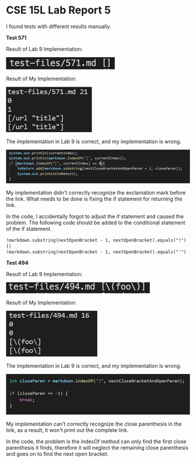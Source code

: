 # CSE 15L Lab Report 5

I found tests with different results manually. 

**Test 571**

Result of Lab 9 Implementation:

![Image](Lab_9_Result_1.PNG)

Result of My Implementation:

![Image](My_Result_1.PNG)

The implementation in Lab 9 is correct, and my implementation is wrong.

![Image](Code_Problem_1.PNG)

My implementation didn't correctly recognize the exclamation mark before the link. What needs to be done is fixing the if statement for returning the link.

In the code, I accidentally forgot to adjust the if statement and caused the problem. The following code should be added to the conditional statement of the if statement.

```
!markdown.substring(nextOpenBracket - 1, nextOpenBracket).equals("!") ||
!markdown.substring(nextOpenBracket - 1, nextOpenBracket).equals("'")
```

**Test 494**

Result of Lab 9 Implementation:

![Image](Lab_9_Result_3.jpg)

Result of My Implementation:

![Image](My_Result_2.PNG)

The implementation in Lab 9 is correct, and my implementation is wrong.

![Image](Code_Problem_2.PNG)

My implementation can't correctly recognize the close parenthesis in the link, as a result, it won't print out the complete link.

In the code, the problem is the indexOf method can only find the first close parenthesis it finds, therefore it will neglect the remaining close parenthesis and goes on to find the next open bracket.

